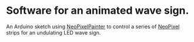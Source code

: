 # Software for an animated wave sign. 

An Arduino sketch using [NeoPixelPainter](https://github.com/DedeHai/NeoPixelPainter) to control a series of [NeoPixel](https://github.com/adafruit/Adafruit_NeoPixel) strips for an undulating LED wave sign.